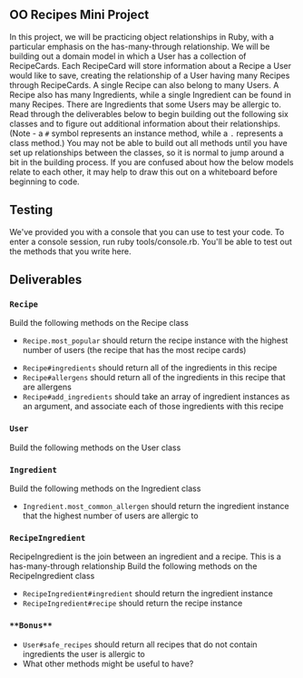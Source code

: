## OO Recipes Mini Project

In this project, we will be practicing object relationships in Ruby, with a particular emphasis on the has-many-through relationship.  We will be building out a domain model in which a User has a collection of RecipeCards. Each RecipeCard will store information about a Recipe a User would like to save, creating the relationship of a User having many Recipes through RecipeCards. A single Recipe can also belong to many Users.  A Recipe also has many Ingredients, while a single Ingredient can be found in many Recipes.  There are Ingredients that some Users may be allergic to.  Read through the deliverables below to begin building out the following six classes and to figure out additional information about their relationships.  (Note - a `#` symbol represents an instance method, while a `.` represents a class method.)  You may not be able to build out all methods until you have set up relationships between the classes, so it is normal to jump around a bit in the building process.  If you are confused about how the below models relate to each other, it may help to draw this out on a whiteboard before beginning to code.  

## Testing

We've provided you with a console that you can use to test your code. To enter a console session, run ruby tools/console.rb. You'll be able to test out the methods that you write here.

## Deliverables

### `Recipe`
Build the following methods on the Recipe class

<!-- - `Recipe.all`
should return all of the recipe instances -->
- `Recipe.most_popular`
should return the recipe instance with the highest number of users (the recipe that has the most recipe cards)
<!-- - `Recipe#users`
should return the user instances who have recipe cards with this recipe -->
- `Recipe#ingredients`
should return all of the ingredients in this recipe
- `Recipe#allergens`
should return all of the ingredients in this recipe that are allergens
- `Recipe#add_ingredients`
should take an array of ingredient instances as an argument, and associate each of those ingredients with this recipe


### `User`
Build the following methods on the User class

<!-- - `User.all`
should return all of the user instances -->
<!-- - `User#recipes`
should return all of the recipes this user has recipe cards for -->
<!-- - `User#add_recipe_card` -->
<!-- should accept a recipe instance as an argument, as well as a date and rating, and create a new recipe card for this user and the given recipe -->
<!-- - `User#declare_allergen`
should accept an ingredient instance as an argument, and create a new allergen instance for this user and the given ingredient -->
<!-- - `User#allergens`
should return all of the ingredients this user is allergic to -->
<!-- - `User#top_three_recipes`
should return the top three highest rated recipes for this user. -->
<!-- - `User#most_recent_recipe`
should return the recipe most recently added to the user's cookbook. -->



<!-- ### `RecipeCard`
A RecipeCard is the join between a user instance and a recipe instance.  This is a has-many-through relationship.
Build the following methods on the RecipeCard class:  

- `RecipeCard.all`
should return all of the RecipeCard instances
- `RecipeCard#date`
should return the date of the entry
- `RecipeCard#rating`
should return the rating (an integer) a user has given their entry
- `RecipeCard#user`
should return the user to which the entry belongs
- `RecipeCard#recipe`
should return the recipe to which the entry belongs -->

### `Ingredient`
Build the following methods on the Ingredient class

<!-- - `Ingredient.all`
should return all of the ingredient instances -->
- `Ingredient.most_common_allergen`
should return the ingredient instance that the highest number of users are allergic to


### `RecipeIngredient`
RecipeIngredient is the join between an ingredient and a recipe.  This is a has-many-through relationship
Build the following methods on the RecipeIngredient class

<!-- - `RecipeIngredient.all`
should return all of the RecipeIngredient instances -->
- `RecipeIngredient#ingredient`
should return the ingredient instance
- `RecipeIngredient#recipe`
should return the recipe instance

<!-- ### `Allergen`
An Allergen is a join between a user and an ingredient.  This is a has-many-through relationship.  What methods should an instance of this model respond to?

- `Allergen.all`
should return all of the Allergen instances -->



### `**Bonus**`
- `User#safe_recipes`
should return all recipes that do not contain ingredients the user is allergic to
- What other methods might be useful to have?
